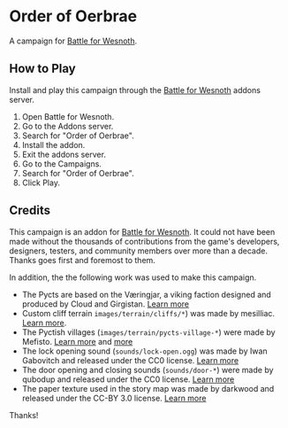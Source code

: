 # Order of Oerbrae

A campaign for [Battle for Wesnoth](https://wesnoth.org).

## How to Play

Install and play this campaign through the [Battle for Wesnoth](https://wesnoth.org) addons server.

1. Open Battle for Wesnoth.
2. Go to the Addons server.
3. Search for "Order of Oerbrae".
4. Install the addon.
5. Exit the addons server.
6. Go to the Campaigns.
7. Search for "Order of Oerbrae".
8. Click Play.

## Credits

This campaign is an addon for [Battle for Wesnoth](https://wesnoth.org). It could not have been made without the thousands of contributions from the game's developers, designers, testers, and community members over more than a decade. Thanks goes first and foremost to them.

In addition, the the following work was used to make this campaign.

- The Pycts are based on the Væringjar, a viking faction designed and produced by Cloud and Girgistan. [Learn more](https://forums.wesnoth.org/viewtopic.php?t=25174)
- Custom cliff terrain `images/terrain/cliffs/*`) was made by mesilliac. [Learn more](https://forums.wesnoth.org/viewtopic.php?t=20352).
- The Pyctish villages (`images/terrain/pycts-village-*`) were made by Mefisto. [Learn more](https://forums.wesnoth.org/viewtopic.php?p=521108#p521108) and [more](https://forums.wesnoth.org/viewtopic.php?p=521107#p521107)
- The lock opening sound (`sounds/lock-open.ogg`) was made by Iwan Gabovitch and released under the CC0 license. [Learn more](https://opengameart.org/content/door-open-door-close)
- The door opening and closing sounds (`sounds/door-*`) were made by qubodup and released under the CC0 license. [Learn more](https://opengameart.org/content/door-open-door-close-set)
- The paper texture used in the story map was made by darkwood and released under the CC-BY 3.0 license. [Learn more](https://opengameart.org/content/paper)

Thanks!